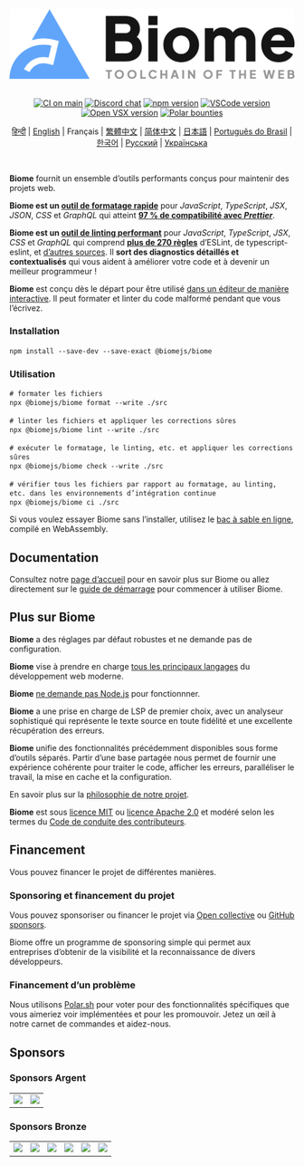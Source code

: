 <div align="center">
  <picture>
    <source media="(prefers-color-scheme: dark)" srcset="https://raw.githubusercontent.com/biomejs/resources/main/svg/slogan-dark-transparent.svg">
    <source media="(prefers-color-scheme: light)" srcset="https://raw.githubusercontent.com/biomejs/resources/main/svg/slogan-light-transparent.svg">
    <img alt="Montre la bannière de Biome, avec son logo et la phrase 'Biome - Toolchain of the web'." src="https://raw.githubusercontent.com/biomejs/resources/main/svg/slogan-light-transparent.svg" width="700">
  </picture>

  <br>
  <br>

  [![CI on main][ci-badge]][ci-url]
  [![Discord chat][discord-badge]][discord-url]
  [![npm version][npm-badge]][npm-url]
  [![VSCode version][vscode-badge]][vscode-url]
  [![Open VSX version][open-vsx-badge]][open-vsx-url]
  [![Polar bounties][polar-badge]][polar-url]
  
  [ci-badge]: https://github.com/biomejs/biome/actions/workflows/main.yml/badge.svg
  [ci-url]: https://github.com/biomejs/biome/actions/workflows/main.yml
  [discord-badge]: https://badgen.net/discord/online-members/BypW39g6Yc?icon=discord&label=discord&color=60a5fa
  [discord-url]: https://biomejs.dev/chat
  [npm-badge]: https://badgen.net/npm/v/@biomejs/biome?icon=npm&color=60a5fa&label=%40biomejs%2Fbiome
  [npm-url]: https://www.npmjs.com/package/@biomejs/biome/v/latest
  [vscode-badge]: https://badgen.net/vs-marketplace/v/biomejs.biome?label=vscode&icon=visualstudio&color=60a5fa
  [vscode-url]: https://marketplace.visualstudio.com/items?itemName=biomejs.biome
  [open-vsx-badge]: https://badgen.net/open-vsx/version/biomejs/biome?label=open-vsx&color=60a5fa
  [open-vsx-url]: https://open-vsx.org/extension/biomejs/biome
  [polar-badge]: https://polar.sh/embed/seeks-funding-shield.svg?org=biomejs
  [polar-url]: https://polar.sh/biomejs

<!-- Insert new entries lexicographically by language code.
     For example given below is the same order as these files appear on page:
     https://github.com/biomejs/biome/tree/main/packages/@biomejs/biome -->

  [हिन्दी](https://github.com/biomejs/biome/blob/main/packages/%40biomejs/biome/README.hi.md) | [English](https://github.com/biomejs/biome/blob/main/packages/%40biomejs/biome/README.md) | Français | [繁體中文](https://github.com/biomejs/biome/blob/main/packages/%40biomejs/biome/README.zh-TW.md) | [简体中文](https://github.com/biomejs/biome/blob/main/packages/%40biomejs/biome/README.zh-CN.md) | [日本語](https://github.com/biomejs/biome/blob/main/packages/%40biomejs/biome/README.ja.md) | [Português do Brasil](https://github.com/biomejs/biome/blob/main/packages/%40biomejs/biome/README.pt-BR.md) | [한국어](https://github.com/biomejs/biome/blob/main/packages/%40biomejs/biome/README.kr.md) | [Русский](https://github.com/biomejs/biome/blob/main/packages/%40biomejs/biome/README.ru.md) | [Українська](https://github.com/biomejs/biome/blob/main/packages/%40biomejs/biome/README.uk.md)
</div>

<br>

**Biome** fournit un ensemble d’outils performants conçus pour maintenir des projets web.

**Biome est un [outil de formatage rapide](./benchmark#formatting)** pour _JavaScript_, _TypeScript_, _JSX_, _JSON_, _CSS_ et _GraphQL_ qui atteint **[97 % de compatibilité avec _Prettier_](https://console.algora.io/challenges/prettier)**.

**Biome est un [outil de linting performant](https://github.com/biomejs/biome/tree/main/benchmark#linting)** pour _JavaScript_, _TypeScript_, _JSX_, _CSS_ et _GraphQL_ qui comprend **[plus de 270 règles](https://biomejs.dev/fr/linter/rules/)** d’ESLint, de typescript-eslint, et [d’autres sources](https://github.com/biomejs/biome/discussions/3).
Il **sort des diagnostics détaillés et contextualisés** qui vous aident à améliorer votre code et à devenir un meilleur programmeur !

**Biome** est conçu dès le départ pour être utilisé [dans un éditeur de manière interactive](https://biomejs.dev/fr/guides/integrate-in-editor/).
Il peut formater et linter du code malformé pendant que vous l’écrivez.

### Installation

```shell
npm install --save-dev --save-exact @biomejs/biome
```

### Utilisation

```shell
# formater les fichiers
npx @biomejs/biome format --write ./src

# linter les fichiers et appliquer les corrections sûres
npx @biomejs/biome lint --write ./src

# exécuter le formatage, le linting, etc. et appliquer les corrections sûres
npx @biomejs/biome check --write ./src

# vérifier tous les fichiers par rapport au formatage, au linting, etc. dans les environnements d’intégration continue
npx @biomejs/biome ci ./src
```

Si vous voulez essayer Biome sans l’installer, utilisez le [bac à sable en ligne](https://biomejs.dev/playground/), compilé en WebAssembly.

## Documentation

Consultez notre [page d’accueil][biomejs] pour en savoir plus sur Biome
ou allez directement sur le [guide de démarrage][getting-started] pour commencer à utiliser Biome.

## Plus sur Biome

**Biome** a des réglages par défaut robustes et ne demande pas de configuration.

**Biome** vise à prendre en charge [tous les principaux langages][language-support] du développement web moderne.

**Biome** [ne demande pas Node.js](https://biomejs.dev/fr/guides/manual-installation/) pour fonctionnner.

**Biome** a une prise en charge de LSP de premier choix, avec un analyseur sophistiqué qui représente le texte source en toute fidélité et une excellente récupération des erreurs.

**Biome** unifie des fonctionnalités précédemment disponibles sous forme d’outils séparés. Partir d’une base partagée nous permet de fournir une expérience cohérente pour traiter le code, afficher les erreurs, paralléliser le travail, la mise en cache et la configuration.

En savoir plus sur la [philosophie de notre projet][biome-philosophy].

**Biome** est sous [licence MIT](https://github.com/biomejs/biome/tree/main/LICENSE-MIT) ou [licence Apache 2.0](https://github.com/biomejs/biome/tree/main/LICENSE-APACHE) et modéré selon les termes du [Code de conduite des contributeurs](https://github.com/biomejs/biome/tree/main/CODE_OF_CONDUCT.md).

## Financement

Vous pouvez financer le projet de différentes manières.

### Sponsoring et financement du projet

Vous pouvez sponsoriser ou financer le projet via [Open collective](https://opencollective.com/biome) ou [GitHub sponsors](https://github.com/sponsors/biomejs).

Biome offre un programme de sponsoring simple qui permet aux entreprises d’obtenir de la visibilité et la reconnaissance de divers développeurs.

### Financement d’un problème

Nous utilisons [Polar.sh](https://polar.sh/biomejs) pour voter pour des fonctionnalités spécifiques que vous aimeriez voir implémentées et pour les promouvoir. Jetez un œil à notre carnet de commandes et aidez-nous.

## Sponsors

### Sponsors Argent

<table>
  <tbody>
    <tr>
      <td align="center" valign="middle">
        <a href="https://l2beat.com/" target="_blank"><img src="https://images.opencollective.com/l2beat/c2b2a27/logo/256.png" height="100"></a>
      </td>
      <td align="center" valign="middle">
        <a href="https://www.phoenixlabs.dev/" target="_blank"><img src="https://images.opencollective.com/phoenix-labs/2824ed4/logo/100.png?height=100" height="100"></a>
      </td>
    </tr>
  </tbody>
</table>

### Sponsors Bronze

<table>
  <tbody>
    <tr>
      <td align="center" valign="middle">
        <a href="https://www.kanamekey.com" target="_blank"><img src="https://images.opencollective.com/kaname/d15fd98/logo/256.png?height=80" width="80"></a>
      </td>
      <td align="center" valign="middle">
        <a href="https://nanabit.dev/" target="_blank"><img src="https://images.opencollective.com/nanabit/d15fd98/logo/256.png?height=80" width="80"></a>
      </td>
      <td align="center" valign="middle">
        <a href="https://vital.io/" target="_blank"><img src="https://avatars.githubusercontent.com/u/25357309?s=200" width="80"></a>
      </td>
      <td align="center" valign="middle">
        <a href="https://coderabbit.ai/" target="_blank"><img src="https://avatars.githubusercontent.com/u/132028505?s=200&v=4" width="80"></a>
      </td>
      <td align="center" valign="middle">
        <a href="https://forge42.dev/" target="_blank"><img src="https://avatars.githubusercontent.com/u/161314831?s=200&v=4" width="80"></a>
      </td>
      <td align="center" valign="middle">
        <a href="http://rstudio.org/" target="_blank"><img src="https://avatars.githubusercontent.com/u/513560?s=200&v=4" width="80"></a>
      </td>
    </tr>
  </tbody>
</table>

[biomejs]: https://biomejs.dev/fr/
[biome-philosophy]: https://biomejs.dev/fr/internals/philosophy/
[language-support]: https://biomejs.dev/fr/internals/language-support/
[getting-started]: https://biomejs.dev/fr/guides/getting-started/

